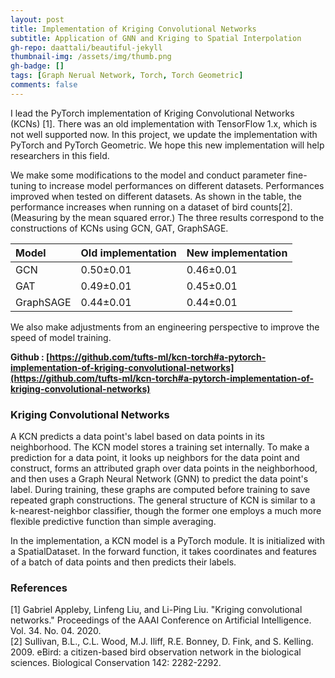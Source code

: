 ```yaml
---
layout: post
title: Implementation of Kriging Convolutional Networks
subtitle: Application of GNN and Kriging to Spatial Interpolation
gh-repo: daattali/beautiful-jekyll
thumbnail-img: /assets/img/thumb.png
gh-badge: []
tags: [Graph Nerual Network, Torch, Torch Geometric]
comments: false
---
```


I lead the PyTorch implementation of Kriging Convolutional Networks (KCNs) [1]. There was an old implementation with TensorFlow 1.x, which is not well supported now. In this project, we update the implementation with PyTorch and PyTorch Geometric. We hope this new implementation will help researchers in this field. 

We make some modifications to the model and conduct parameter fine-tuning to increase model performances on different datasets. Performances improved when tested on different datasets. As shown in the table, the performance increases when running on a dataset of bird counts[2].(Measuring by the mean squared error.)  The three results correspond to the constructions of KCNs using GCN, GAT, GraphSAGE.

| Model | Old implementation | New implementation |
| :------ |:--- | :--- |
| GCN | 0.50±0.01 | 0.46±0.01 |
| GAT | 0.49±0.01 | 0.45±0.01 |
| GraphSAGE | 0.44±0.01 | 0.44±0.01 |

We also make adjustments from an engineering perspective to improve the speed of model training.

**Github : [https://github.com/tufts-ml/kcn-torch#a-pytorch-implementation-of-kriging-convolutional-networks](https://github.com/tufts-ml/kcn-torch#a-pytorch-implementation-of-kriging-convolutional-networks)**

### Kriging Convolutional Networks

A KCN predicts a data point's label based on data points in its neighborhood. The KCN model stores a training set internally. To make a prediction for a data point, it looks up neighbors for the data point and construct, forms an attributed graph over data points in the neighborhood, and then uses a Graph Neural Network (GNN) to predict the data point's label. During training, these graphs are computed before training to save repeated graph constructions. The general structure of KCN is similar to a k-nearest-neighbor classifier, though the former one employs a much more flexible predictive function than simple averaging.

In the implementation, a KCN model is a PyTorch module. It is initialized with a SpatialDataset. In the forward function, it takes coordinates and features of a batch of data points and then predicts their labels.

### References

[1] Gabriel Appleby, Linfeng Liu, and Li-Ping Liu. "Kriging convolutional networks." Proceedings of the AAAI Conference on Artificial Intelligence. Vol. 34. No. 04. 2020.   
[2] Sullivan, B.L., C.L. Wood, M.J. Iliff, R.E. Bonney, D. Fink, and S. Kelling. 2009. eBird: a citizen-based bird observation network in the biological sciences. Biological Conservation 142: 2282-2292.

